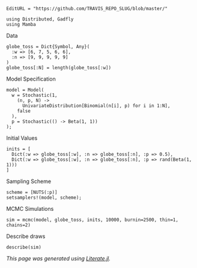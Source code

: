 ```@meta
EditURL = "https://github.com/TRAVIS_REPO_SLUG/blob/master/"
```

```@example clip_08m
using Distributed, Gadfly
using Mamba
```

Data

```@example clip_08m
globe_toss = Dict{Symbol, Any}(
  :w => [6, 7, 5, 6, 6],
  :n => [9, 9, 9, 9, 9]
)
globe_toss[:N] = length(globe_toss[:w])
```

Model Specification

```@example clip_08m
model = Model(
  w = Stochastic(1,
    (n, p, N) ->
      UnivariateDistribution[Binomial(n[i], p) for i in 1:N],
    false
  ),
  p = Stochastic(() -> Beta(1, 1))
);
```

Initial Values

```@example clip_08m
inits = [
  Dict(:w => globe_toss[:w], :n => globe_toss[:n], :p => 0.5),
  Dict(:w => globe_toss[:w], :n => globe_toss[:n], :p => rand(Beta(1, 1)))
]
```

Sampling Scheme

```@example clip_08m
scheme = [NUTS(:p)]
setsamplers!(model, scheme);
```

MCMC Simulations

```@example clip_08m
sim = mcmc(model, globe_toss, inits, 10000, burnin=2500, thin=1, chains=2)
```

Describe draws

```@example clip_08m
describe(sim)
```

*This page was generated using [Literate.jl](https://github.com/fredrikekre/Literate.jl).*

